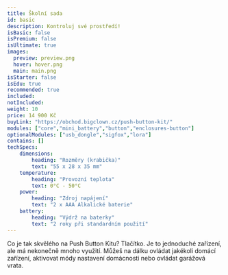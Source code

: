 ```yaml
---
title: Školní sada
id: basic
description: Kontroluj své prostředí!
isBasic: false
isPremium: false
isUltimate: true
images:
  preview: preview.png
  hover: hover.png
  main: main.png
isStarter: false
isEdu: true
recommended: true
included:
notIncluded:
weight: 10
price: 14 900 Kč
buyLink: "https://obchod.bigclown.cz/push-button-kit/"
modules: ["core","mini_battery","button","enclosures-button"]
optionalModules: ["usb_dongle","sigfox","lora"]
contains: []
techSpecs:
    dimensions:
        heading: "Rozměry (krabička)"
        text: "55 x 28 x 35 mm"
    temperature:
        heading: "Provozní teplota"
        text: 0°C - 50°C
    power:
        heading: "Zdroj napájení"
        text: "2 x AAA Alkalické baterie"
    battery:
        heading: "Výdrž na baterky"
        text: "2 roky při standardním použití"
---
```


Co je tak skvělého na Push Button Kitu? Tlačítko. Je to jednoduché zařízení, ale má nekonečně mnoho využití. Můžeš na dálku ovládat jakékoli domácí zařízení, aktivovat módy nastavení domácnosti nebo ovládat garážová vrata.
